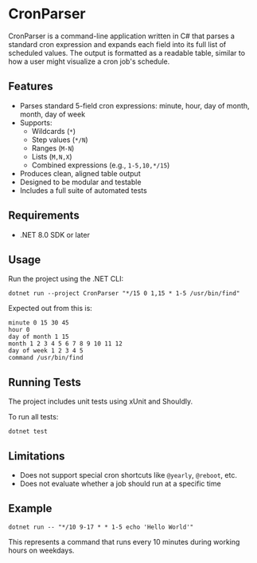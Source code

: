 # CronParser

CronParser is a command-line application written in C# that parses a standard cron expression and expands each field into its full list of scheduled values. The output is formatted as a readable table, similar to how a user might visualize a cron job's schedule.

## Features

- Parses standard 5-field cron expressions: minute, hour, day of month, month, day of week
- Supports:
  - Wildcards (`*`)
  - Step values (`*/N`)
  - Ranges (`M-N`)
  - Lists (`M,N,X`)
  - Combined expressions (e.g., `1-5,10,*/15`)
- Produces clean, aligned table output
- Designed to be modular and testable
- Includes a full suite of automated tests

## Requirements

- .NET 8.0 SDK or later

## Usage

Run the project using the .NET CLI:

`dotnet run --project CronParser "*/15 0 1,15 * 1-5 /usr/bin/find"`

Expected out from this is:

```text
minute 0 15 30 45
hour 0
day of month 1 15
month 1 2 3 4 5 6 7 8 9 10 11 12
day of week 1 2 3 4 5
command /usr/bin/find
```

## Running Tests

The project includes unit tests using xUnit and Shouldly.

To run all tests:

`dotnet test`

## Limitations

- Does not support special cron shortcuts like `@yearly`, `@reboot`, etc.
- Does not evaluate whether a job should run at a specific time

## Example

`dotnet run -- "*/10 9-17 * * 1-5 echo 'Hello World'"`

This represents a command that runs every 10 minutes during working hours on weekdays.
